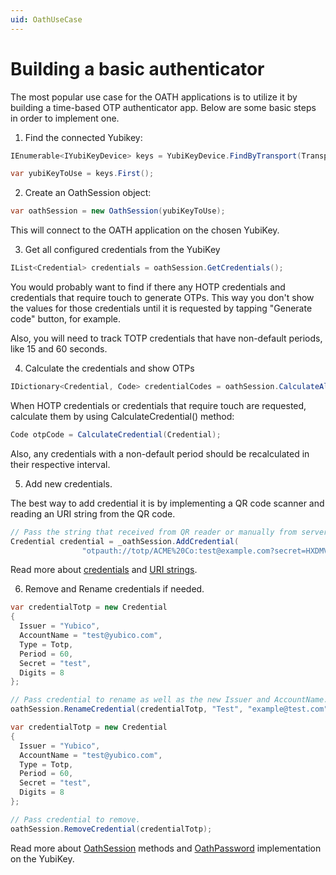 ```yaml
---
uid: OathUseCase
---
```


<!-- Copyright 2021 Yubico AB

Licensed under the Apache License, Version 2.0 (the "License");
you may not use this file except in compliance with the License.
You may obtain a copy of the License at

    http://www.apache.org/licenses/LICENSE-2.0

Unless required by applicable law or agreed to in writing, software
distributed under the License is distributed on an "AS IS" BASIS,
WITHOUT WARRANTIES OR CONDITIONS OF ANY KIND, either express or implied.
See the License for the specific language governing permissions and
limitations under the License. -->

# Building a basic authenticator

The most popular use case for the OATH applications is to utilize it by building a time-based OTP authenticator app.
Below are some basic steps in order to implement one.

1. Find the connected Yubikey:

```csharp
IEnumerable<IYubiKeyDevice> keys = YubiKeyDevice.FindByTransport(Transport.UsbSmartCard);

var yubiKeyToUse = keys.First();
```

2. Create an OathSession object:

```csharp
var oathSession = new OathSession(yubiKeyToUse);
```

This will connect to the OATH application on the chosen YubiKey.

3. Get all configured credentials from the YubiKey

```csharp
IList<Credential> credentials = oathSession.GetCredentials();
```

You would probably want to find if there any HOTP credentials and credentials that require touch to generate OTPs. This
way you don't show the values for those credentials until it is requested by tapping "Generate code" button, for
example.

Also, you will need to track TOTP credentials that have non-default periods, like 15 and 60 seconds.

4. Calculate the credentials and show OTPs

```csharp
IDictionary<Credential, Code> credentialCodes = oathSession.CalculateAllCredentials();
```

When HOTP credentials or credentials that require touch are requested, calculate them by using CalculateCredential()
method:

```csharp
Code otpCode = CalculateCredential(Credential);
```

Also, any credentials with a non-default period should be recalculated in their respective interval.

5. Add new credentials.

The best way to add credential it is by implementing a QR code scanner and reading an URI string from the QR code.

```csharp
// Pass the string that received from QR reader or manually from server. It will return credential parsed from URI string.
Credential credential = _oathSession.AddCredential(
                "otpauth://totp/ACME%20Co:test@example.com?secret=HXDMVJECJJWSRB3HWIZR4IFUGFTMXBOZ&issuer=ACME%20Co&algorithm=SHA1&digits=6&period=30");
```

Read more about [credentials](./oath-credentials.md) and [URI strings](./uri-string-format.md).

6. Remove and Rename credentials if needed.

```csharp
var credentialTotp = new Credential 
{
  Issuer = "Yubico",
  AccountName = "test@yubico.com",
  Type = Totp,
  Period = 60,
  Secret = "test",
  Digits = 8
};

// Pass credential to rename as well as the new Issuer and AccountName.
oathSession.RenameCredential(credentialTotp, "Test", "example@test.com");

var credentialTotp = new Credential 
{
  Issuer = "Yubico",
  AccountName = "test@yubico.com",
  Type = Totp,
  Period = 60,
  Secret = "test",
  Digits = 8
};

// Pass credential to remove.
oathSession.RemoveCredential(credentialTotp);
```

Read more about [OathSession](./oath-session.md) methods and [OathPassword](./oath-password.md) implementation on the
YubiKey.
